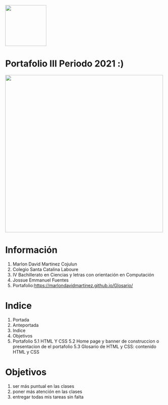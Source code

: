 
<img width="130px" 
 src="https://encrypted-tbn0.gstatic.com/images?q=tbn:ANd9GcTgthFV8LMZfQBehft87qqGFEVkRzptcNfrE5AqL5BgvqPN_Os3sjtThjxvm4mphC7w28Q&usqp=CAU">

# Portafolio III Periodo 2021 :)

<img width="500px" src="https://images.unsplash.com/photo-1563019589-7e7db5152430?ixlib=rb-1.2.1&ixid=MnwxMjA3fDB8MHxwaG90by1wYWdlfHx8fGVufDB8fHx8&auto=format&fit=crop&w=1050&q=80">

# Información
1. Marlon David Martinez Cojulun
2. Colegio Santa Catalina Laboure
3. IV Bachillerato en Ciencias y letras con orientación en Computación
4. Jossue Emmanuel Fuentes
5. Portafolio:https://marlondavidmartinez.github.io/Glosario/

# Indice
1. Portada
2. Anteportada
3. Indice
4. Objetivos
5. Portafolio
5.1 HTML Y CSS
5.2 Home page y banner de construccion o presentacion de el portafolio
5.3 Glosario de HTML y CSS: contenido HTML y CSS

# Objetivos
1. ser más puntual en las clases
2. poner más atención en las clases
3. entregar todas mis tareas sin falta

